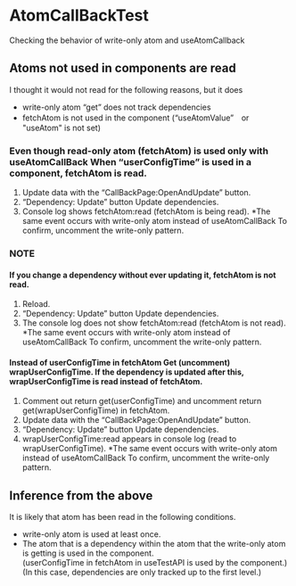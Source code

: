 # AtomCallBackTest
Checking the behavior of write-only atom and useAtomCallback

## Atoms not used in components are read
I thought it would not read for the following reasons, but it does
 - write-only atom “get” does not track dependencies
 - fetchAtom is not used in the component (“useAtomValue”　or "useAtom" is not set)

### Even though read-only atom (fetchAtom) is used only with useAtomCallBack When “userConfigTime” is used in a component, fetchAtom is read.
1. Update data with the “CallBackPage:OpenAndUpdate” button.
2. “Dependency: Update” button Update dependencies.
3. Console log shows fetchAtom:read (fetchAtom is being read).
*The same event occurs with write-only atom instead of useAtomCallBack To confirm, uncomment the write-only pattern.

### NOTE
#### If you change a dependency without ever updating it, fetchAtom is not read.
1. Reload.
2. “Dependency: Update” button Update dependencies.
3. The console log does not show fetchAtom:read (fetchAtom is not read).
*The same event occurs with write-only atom instead of useAtomCallBack To confirm, uncomment the write-only pattern.

#### Instead of userConfigTime in fetchAtom Get (uncomment) wrapUserConfigTime. If the dependency is updated after this, wrapUserConfigTime is read instead of fetchAtom.
1. Comment out return get(userConfigTime) and uncomment return get(wrapUserConfigTime) in fetchAtom.
2. Update data with the “CallBackPage:OpenAndUpdate” button.
3. “Dependency: Update” button Update dependencies.
4. wrapUserConfigTime:read appears in console log (read to wrapUserConfigTime).
*The same event occurs with write-only atom instead of useAtomCallBack To confirm, uncomment the write-only pattern.

## Inference from the above
It is likely that atom has been read in the following conditions.
 - write-only atom is used at least once.
 - The atom that is a dependency within the atom that the write-only atom is getting is used in the component.  
   (userConfigTime in fetchAtom in useTestAPI is used by the component.)  
   (In this case, dependencies are only tracked up to the first level.)  

